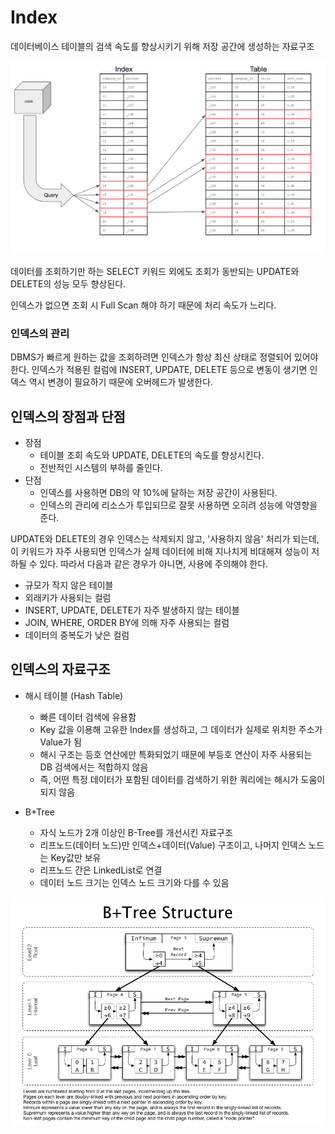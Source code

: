 ﻿# Index
데이터베이스 테이블의 검색 속도를 향상시키기 위해 저장 공간에 생성하는 자료구조

![index](/sejigner/img/db/index/1.png)

데이터를 조회하기만 하는 SELECT 키워드 외에도 조회가 동반되는 UPDATE와 DELETE의 성능 모두 향상된다.

인덱스가 없으면 조회 시 Full Scan 해야 하기 때문에 처리 속도가 느리다.

### 인덱스의 관리
DBMS가 빠르게 원하는 값을 조회하려면 인덱스가 항상 최신 상태로 정렬되어 있어야 한다. 인덱스가 적용된 컬럼에 INSERT, UPDATE, DELETE 등으로 변동이 생기면 인덱스 역시 변경이 필요하기 때문에 오버헤드가 발생한다.

## 인덱스의 장점과 단점
- 장점
	- 테이블 조회 속도와 UPDATE, DELETE의 속도를 향상시킨다.
	- 전반적인 시스템의 부하를 줄인다.
-  단점
	- 인덱스를 사용하면 DB의 약 10%에 달하는 저장 공간이 사용된다.
	- 인덱스의 관리에 리소스가 투입되므로 잘못 사용하면 오히려 성능에 악영향을 준다.

UPDATE와 DELETE의 경우 인덱스는 삭제되지 않고, '사용하지 않음' 처리가 되는데, 이 키워드가 자주 사용되면 인덱스가 실제 데이터에 비해 지나치게 비대해져 성능이 저하될 수 있다. 따라서 다음과 같은 경우가 아니면, 사용에 주의해야 한다.

- 규모가 작지 않은 테이블
- 외래키가 사용되는 컬럼
- INSERT, UPDATE, DELETE가 자주 발생하지 않는 테이블
- JOIN, WHERE, ORDER BY에 의해 자주 사용되는 컬럼
- 데이터의 중복도가 낮은 컬럼

## 인덱스의 자료구조
- 해시 테이블 (Hash Table)
	- 빠른 데이터 검색에 유용함
	- Key 값을 이용해 고유한 Index를 생성하고, 그 데이터가 실제로 위치한 주소가 Value가 됨
	- 해시 구조는 등호 연산에만 특화되었기 때문에 부등호 연산이 자주 사용되는 DB 검색에서는 적합하지 않음
	- 즉, 어떤 특정 데이터가 포함된 데이터를 검색하기 위한 쿼리에는 해시가 도움이 되지 않음

- B+Tree
	- 자식 노드가 2개 이상인 B-Tree를 개선시킨 자료구조
	- 리프노드(데이터 노드)만 인덱스+데이터(Value) 구조이고, 나머지 인덱스 노드는 Key값만 보유
	- 리프노드 간은 LinkedList로 연결
	- 데이터 노드 크기는 인덱스 노드 크기와 다를 수 있음

![b+tree](/sejigner/img/db/index/2.png)
